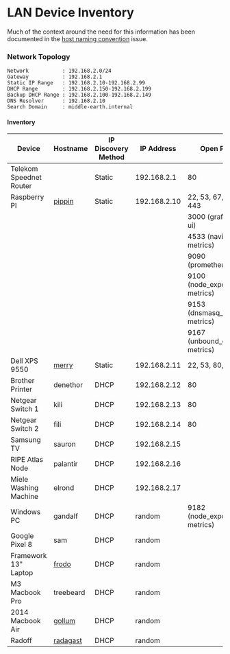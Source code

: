 # LAN Device Inventory

Much of the context around the need for this information has been documented in the
[host naming convention][issue-72] issue.

[issue-72]: https://github.com/scottmuc/infrastructure/issues/72

### Network Topology

```
Network           : 192.168.2.0/24
Gateway           : 192.168.2.1
Static IP Range   : 192.168.2.10-192.168.2.99
DHCP Range        : 192.168.2.150-192.168.2.199
Backup DHCP Range : 192.168.2.100-192.168.2.149
DNS Resolver      : 192.168.2.10
Search Domain     : middle-earth.internal
```

#### Inventory

| Device                  | Hostname             | IP Discovery Method | IP Address   | Open Ports                       |
|-------------------------|----------------------|---------------------|--------------|----------------------------------|
| Telekom Speednet Router |                      | Static              | 192.168.2.1  | 80                               |
| Raspberry PI            | [pippin][pippin]     | Static              | 192.168.2.10 | 22, 53, 67, 80, 443              |
|                         |                      |                     |              | 3000 (grafana web ui)            |
|                         |                      |                     |              | 4533 (navidrome metrics)         |
|                         |                      |                     |              | 9090 (prometheus)                |
|                         |                      |                     |              | 9100 (node_exporter metrics)     |
|                         |                      |                     |              | 9153 (dnsmasq_exporter metrics)  |
|                         |                      |                     |              | 9167 (unbound_exporter metrics)  |
| Dell XPS 9550           | [merry][merry]       | Static              | 192.168.2.11 | 22, 53, 80, 443                  |
| Brother Printer         | denethor             | DHCP                | 192.168.2.12 | 80                               |
| Netgear Switch 1        | kili                 | DHCP                | 192.168.2.13 | 80                               |
| Netgear Switch 2        | fili                 | DHCP                | 192.168.2.14 | 80                               |
| Samsung TV              | sauron               | DHCP                | 192.168.2.15 |                                  |
| RIPE Atlas Node         | palantir             | DHCP                | 192.168.2.16 |                                  |
| Miele Washing Machine   | elrond               | DHCP                | 192.168.2.17 |                                  |
| Windows PC              | gandalf              | DHCP                | random       | 9182 (node_exporter metrics)     |
| Google Pixel 8          | sam                  | DHCP                | random       |                                  |
| Framework 13" Laptop    | [frodo][frodo]       | DHCP                | random       |                                  |
| M3 Macbook Pro          | treebeard            | DHCP                | random       |                                  |
| 2014 Macbook Air        | [gollum][gollum]     | DHCP                | random       |                                  |
| Radoff                  | [radagast][radagast] | DHCP                | random       |                                  |


[pippin]: pippin/
[merry]: merry/
[frodo]: frodo/
[gollum]: gollum/
[radagast]: radagast/
